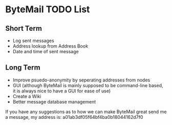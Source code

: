 ByteMail TODO List
====

Short Term
----------

* Log sent messages
* Address lookup from Address Book
* Date and time of sent message

Long Term
---------

* Improve psuedo-anonymity by seperating addresses from nodes
* GUI (although ByteMail is mainly supposed to be command-line based, it is always nice to have a GUI for ease of use)
* Create a Wiki
* Better message database management

If you have any suggestions as to how we can make ByteMail great send me a message, my address is: a01ab3df05f64bf4ba0b18044162d7f0
 
